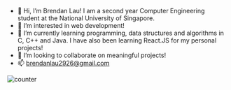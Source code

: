 - 👋 Hi, I’m Brendan Lau! I am a second year Computer Engineering student at the National University of Singapore.
- 👀 I’m interested in web development!
- 🌱 I’m currently learning programming, data structures and algorithms in C, C++ and Java. I have also been learning React.JS for my personal projects!
- 💞️ I’m looking to collaborate on meaningful projects!
- 📫 brendanlau2926@gmail.com

![counter](https://[brendanlsz].m.pipedream.net)
<!---
brendanlsz/brendanlsz is a ✨ special ✨ repository because its `README.md` (this file) appears on your GitHub profile.
You can click the Preview link to take a look at your changes.
--->
